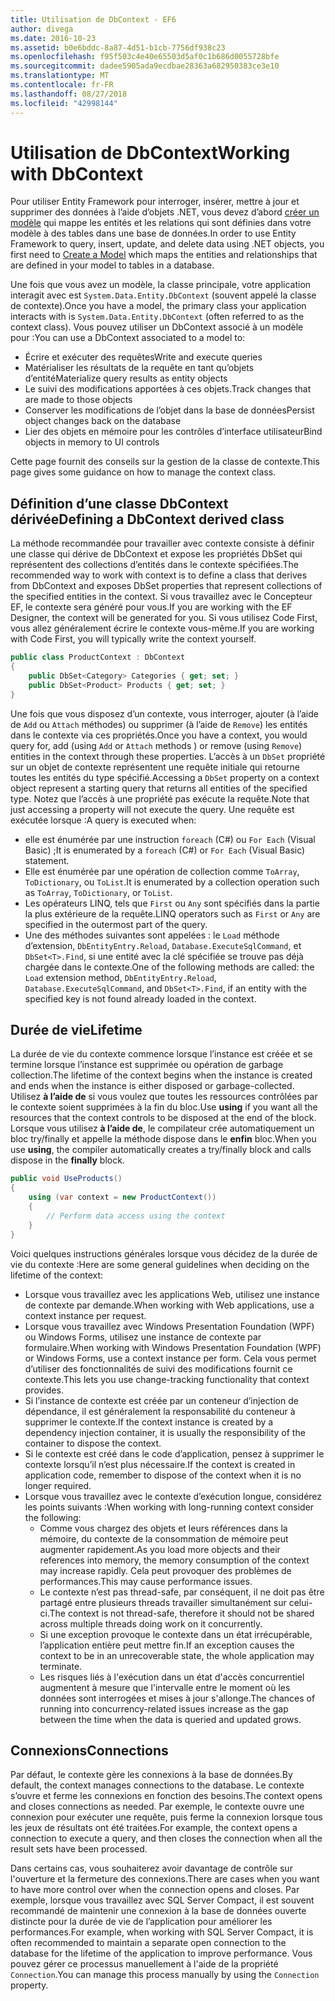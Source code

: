 ```yaml
---
title: Utilisation de DbContext - EF6
author: divega
ms.date: 2016-10-23
ms.assetid: b0e6bddc-8a87-4d51-b1cb-7756df938c23
ms.openlocfilehash: f95f503c4e40e65503d5af0c1b686d0055728bfe
ms.sourcegitcommit: dadee5905ada9ecdbae28363a682950383ce3e10
ms.translationtype: MT
ms.contentlocale: fr-FR
ms.lasthandoff: 08/27/2018
ms.locfileid: "42998144"
---
```

# <a name="working-with-dbcontext"></a><span data-ttu-id="5e28c-102">Utilisation de DbContext</span><span class="sxs-lookup"><span data-stu-id="5e28c-102">Working with DbContext</span></span>

<span data-ttu-id="5e28c-103">Pour utiliser Entity Framework pour interroger, insérer, mettre à jour et supprimer des données à l’aide d’objets .NET, vous devez d’abord [créer un modèle](~/ef6/modeling/index.md) qui mappe les entités et les relations qui sont définies dans votre modèle à des tables dans une base de données.</span><span class="sxs-lookup"><span data-stu-id="5e28c-103">In order to use Entity Framework to query, insert, update, and delete data using .NET objects, you first need to [Create a Model](~/ef6/modeling/index.md) which maps the entities and relationships that are defined in your model to tables in a database.</span></span>

<span data-ttu-id="5e28c-104">Une fois que vous avez un modèle, la classe principale, votre application interagit avec est `System.Data.Entity.DbContext` (souvent appelé la classe de contexte).</span><span class="sxs-lookup"><span data-stu-id="5e28c-104">Once you have a model, the primary class your application interacts with is `System.Data.Entity.DbContext` (often referred to as the context class).</span></span> <span data-ttu-id="5e28c-105">Vous pouvez utiliser un DbContext associé à un modèle pour :</span><span class="sxs-lookup"><span data-stu-id="5e28c-105">You can use a DbContext associated to a model to:</span></span>
- <span data-ttu-id="5e28c-106">Écrire et exécuter des requêtes</span><span class="sxs-lookup"><span data-stu-id="5e28c-106">Write and execute queries</span></span>   
- <span data-ttu-id="5e28c-107">Matérialiser les résultats de la requête en tant qu’objets d’entité</span><span class="sxs-lookup"><span data-stu-id="5e28c-107">Materialize query results as entity objects</span></span>
- <span data-ttu-id="5e28c-108">Le suivi des modifications apportées à ces objets.</span><span class="sxs-lookup"><span data-stu-id="5e28c-108">Track changes that are made to those objects</span></span>
- <span data-ttu-id="5e28c-109">Conserver les modifications de l’objet dans la base de données</span><span class="sxs-lookup"><span data-stu-id="5e28c-109">Persist object changes back on the database</span></span>
- <span data-ttu-id="5e28c-110">Lier des objets en mémoire pour les contrôles d’interface utilisateur</span><span class="sxs-lookup"><span data-stu-id="5e28c-110">Bind objects in memory to UI controls</span></span>

<span data-ttu-id="5e28c-111">Cette page fournit des conseils sur la gestion de la classe de contexte.</span><span class="sxs-lookup"><span data-stu-id="5e28c-111">This page gives some guidance on how to manage the context class.</span></span>  

## <a name="defining-a-dbcontext-derived-class"></a><span data-ttu-id="5e28c-112">Définition d’une classe DbContext dérivée</span><span class="sxs-lookup"><span data-stu-id="5e28c-112">Defining a DbContext derived class</span></span>  

<span data-ttu-id="5e28c-113">La méthode recommandée pour travailler avec contexte consiste à définir une classe qui dérive de DbContext et expose les propriétés DbSet qui représentent des collections d’entités dans le contexte spécifiées.</span><span class="sxs-lookup"><span data-stu-id="5e28c-113">The recommended way to work with context is to define a class that derives from DbContext and exposes DbSet properties that represent collections of the specified entities in the context.</span></span> <span data-ttu-id="5e28c-114">Si vous travaillez avec le Concepteur EF, le contexte sera généré pour vous.</span><span class="sxs-lookup"><span data-stu-id="5e28c-114">If you are working with the EF Designer, the context will be generated for you.</span></span> <span data-ttu-id="5e28c-115">Si vous utilisez Code First, vous allez généralement écrire le contexte vous-même.</span><span class="sxs-lookup"><span data-stu-id="5e28c-115">If you are working with Code First, you will typically write the context yourself.</span></span>  

``` csharp
public class ProductContext : DbContext
{
    public DbSet<Category> Categories { get; set; }
    public DbSet<Product> Products { get; set; }
}
```  

<span data-ttu-id="5e28c-116">Une fois que vous disposez d’un contexte, vous interroger, ajouter (à l’aide de `Add` ou `Attach` méthodes) ou supprimer (à l’aide de `Remove`) les entités dans le contexte via ces propriétés.</span><span class="sxs-lookup"><span data-stu-id="5e28c-116">Once you have a context, you would query for, add (using `Add` or `Attach` methods ) or remove (using `Remove`) entities in the context through these properties.</span></span> <span data-ttu-id="5e28c-117">L’accès à un `DbSet` propriété sur un objet de contexte représentent une requête initiale qui retourne toutes les entités du type spécifié.</span><span class="sxs-lookup"><span data-stu-id="5e28c-117">Accessing a `DbSet` property on a context object represent a starting query that returns all entities of the specified type.</span></span> <span data-ttu-id="5e28c-118">Notez que l’accès à une propriété pas exécute la requête.</span><span class="sxs-lookup"><span data-stu-id="5e28c-118">Note that just accessing a property will not execute the query.</span></span> <span data-ttu-id="5e28c-119">Une requête est exécutée lorsque :</span><span class="sxs-lookup"><span data-stu-id="5e28c-119">A query is executed when:</span></span>  

- <span data-ttu-id="5e28c-120">elle est énumérée par une instruction `foreach` (C#) ou `For Each` (Visual Basic) ;</span><span class="sxs-lookup"><span data-stu-id="5e28c-120">It is enumerated by a `foreach` (C#) or `For Each` (Visual Basic) statement.</span></span>  
- <span data-ttu-id="5e28c-121">Elle est énumérée par une opération de collection comme `ToArray`, `ToDictionary`, ou `ToList`.</span><span class="sxs-lookup"><span data-stu-id="5e28c-121">It is enumerated by a collection operation such as `ToArray`, `ToDictionary`, or `ToList`.</span></span>  
- <span data-ttu-id="5e28c-122">Les opérateurs LINQ, tels que `First` ou `Any` sont spécifiés dans la partie la plus extérieure de la requête.</span><span class="sxs-lookup"><span data-stu-id="5e28c-122">LINQ operators such as `First` or `Any` are specified in the outermost part of the query.</span></span>  
- <span data-ttu-id="5e28c-123">Une des méthodes suivantes sont appelées : le `Load` méthode d’extension, `DbEntityEntry.Reload`, `Database.ExecuteSqlCommand`, et `DbSet<T>.Find`, si une entité avec la clé spécifiée se trouve pas déjà chargée dans le contexte.</span><span class="sxs-lookup"><span data-stu-id="5e28c-123">One of the following methods are called: the `Load` extension method, `DbEntityEntry.Reload`,  `Database.ExecuteSqlCommand`, and `DbSet<T>.Find`, if an entity with the specified key is not found already loaded in the context.</span></span>  

## <a name="lifetime"></a><span data-ttu-id="5e28c-124">Durée de vie</span><span class="sxs-lookup"><span data-stu-id="5e28c-124">Lifetime</span></span>  

<span data-ttu-id="5e28c-125">La durée de vie du contexte commence lorsque l’instance est créée et se termine lorsque l’instance est supprimée ou opération de garbage collection.</span><span class="sxs-lookup"><span data-stu-id="5e28c-125">The lifetime of the context begins when the instance is created and ends when the instance is either disposed or garbage-collected.</span></span> <span data-ttu-id="5e28c-126">Utilisez **à l’aide de** si vous voulez que toutes les ressources contrôlées par le contexte soient supprimées à la fin du bloc.</span><span class="sxs-lookup"><span data-stu-id="5e28c-126">Use **using** if you want all the resources that the context controls to be disposed at the end of the block.</span></span> <span data-ttu-id="5e28c-127">Lorsque vous utilisez **à l’aide de**, le compilateur crée automatiquement un bloc try/finally et appelle la méthode dispose dans le **enfin** bloc.</span><span class="sxs-lookup"><span data-stu-id="5e28c-127">When you use **using**, the compiler automatically creates a try/finally block and calls dispose in the **finally** block.</span></span>  

``` csharp
public void UseProducts()
{
    using (var context = new ProductContext())
    {     
        // Perform data access using the context
    }
}
```  

<span data-ttu-id="5e28c-128">Voici quelques instructions générales lorsque vous décidez de la durée de vie du contexte :</span><span class="sxs-lookup"><span data-stu-id="5e28c-128">Here are some general guidelines when deciding on the lifetime of the context:</span></span>  

- <span data-ttu-id="5e28c-129">Lorsque vous travaillez avec les applications Web, utilisez une instance de contexte par demande.</span><span class="sxs-lookup"><span data-stu-id="5e28c-129">When working with Web applications, use a context instance per request.</span></span>  
- <span data-ttu-id="5e28c-130">Lorsque vous travaillez avec Windows Presentation Foundation (WPF) ou Windows Forms, utilisez une instance de contexte par formulaire.</span><span class="sxs-lookup"><span data-stu-id="5e28c-130">When working with Windows Presentation Foundation (WPF) or Windows Forms, use a context instance per form.</span></span> <span data-ttu-id="5e28c-131">Cela vous permet d’utiliser des fonctionnalités de suivi des modifications fournit ce contexte.</span><span class="sxs-lookup"><span data-stu-id="5e28c-131">This lets you use change-tracking functionality that context provides.</span></span>  
- <span data-ttu-id="5e28c-132">Si l’instance de contexte est créée par un conteneur d’injection de dépendance, il est généralement la responsabilité du conteneur à supprimer le contexte.</span><span class="sxs-lookup"><span data-stu-id="5e28c-132">If the context instance is created by a dependency injection container, it is usually the responsibility of the container to dispose the context.</span></span>
- <span data-ttu-id="5e28c-133">Si le contexte est créé dans le code d’application, pensez à supprimer le contexte lorsqu’il n’est plus nécessaire.</span><span class="sxs-lookup"><span data-stu-id="5e28c-133">If the context is created in application code, remember to dispose of the context when it is no longer required.</span></span>  
- <span data-ttu-id="5e28c-134">Lorsque vous travaillez avec le contexte d’exécution longue, considérez les points suivants :</span><span class="sxs-lookup"><span data-stu-id="5e28c-134">When working with long-running context consider the following:</span></span>  
    - <span data-ttu-id="5e28c-135">Comme vous chargez des objets et leurs références dans la mémoire, du contexte de la consommation de mémoire peut augmenter rapidement.</span><span class="sxs-lookup"><span data-stu-id="5e28c-135">As you load more objects and their references into memory, the memory consumption of the context may increase rapidly.</span></span> <span data-ttu-id="5e28c-136">Cela peut provoquer des problèmes de performances.</span><span class="sxs-lookup"><span data-stu-id="5e28c-136">This may cause performance issues.</span></span>  
    - <span data-ttu-id="5e28c-137">Le contexte n’est pas thread-safe, par conséquent, il ne doit pas être partagé entre plusieurs threads travailler simultanément sur celui-ci.</span><span class="sxs-lookup"><span data-stu-id="5e28c-137">The context is not thread-safe, therefore it should not be shared across multiple threads doing work on it concurrently.</span></span>
    - <span data-ttu-id="5e28c-138">Si une exception provoque le contexte dans un état irrécupérable, l’application entière peut mettre fin.</span><span class="sxs-lookup"><span data-stu-id="5e28c-138">If an exception causes the context to be in an unrecoverable state, the whole application may terminate.</span></span>  
    - <span data-ttu-id="5e28c-139">Les risques liés à l'exécution dans un état d'accès concurrentiel augmentent à mesure que l'intervalle entre le moment où les données sont interrogées et mises à jour s'allonge.</span><span class="sxs-lookup"><span data-stu-id="5e28c-139">The chances of running into concurrency-related issues increase as the gap between the time when the data is queried and updated grows.</span></span>  

## <a name="connections"></a><span data-ttu-id="5e28c-140">Connexions</span><span class="sxs-lookup"><span data-stu-id="5e28c-140">Connections</span></span>  

<span data-ttu-id="5e28c-141">Par défaut, le contexte gère les connexions à la base de données.</span><span class="sxs-lookup"><span data-stu-id="5e28c-141">By default, the context manages connections to the database.</span></span> <span data-ttu-id="5e28c-142">Le contexte s’ouvre et ferme les connexions en fonction des besoins.</span><span class="sxs-lookup"><span data-stu-id="5e28c-142">The context opens and closes connections as needed.</span></span> <span data-ttu-id="5e28c-143">Par exemple, le contexte ouvre une connexion pour exécuter une requête, puis ferme la connexion lorsque tous les jeux de résultats ont été traitées.</span><span class="sxs-lookup"><span data-stu-id="5e28c-143">For example, the context opens a connection to execute a query, and then closes the connection when all the result sets have been processed.</span></span>  

<span data-ttu-id="5e28c-144">Dans certains cas, vous souhaiterez avoir davantage de contrôle sur l'ouverture et la fermeture des connexions.</span><span class="sxs-lookup"><span data-stu-id="5e28c-144">There are cases when you want to have more control over when the connection opens and closes.</span></span> <span data-ttu-id="5e28c-145">Par exemple, lorsque vous travaillez avec SQL Server Compact, il est souvent recommandé de maintenir une connexion à la base de données ouverte distincte pour la durée de vie de l’application pour améliorer les performances.</span><span class="sxs-lookup"><span data-stu-id="5e28c-145">For example, when working with SQL Server Compact, it is often recommended to maintain a separate open connection to the database for the lifetime of the application to improve performance.</span></span> <span data-ttu-id="5e28c-146">Vous pouvez gérer ce processus manuellement à l'aide de la propriété `Connection`.</span><span class="sxs-lookup"><span data-stu-id="5e28c-146">You can manage this process manually by using the `Connection` property.</span></span>  
